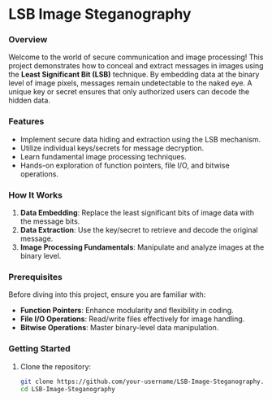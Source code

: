# LSB Image Steganography

### **Overview**
Welcome to the world of secure communication and image processing! This project demonstrates how to conceal and extract messages in images using the **Least Significant Bit (LSB)** technique. By embedding data at the binary level of image pixels, messages remain undetectable to the naked eye. A unique key or secret ensures that only authorized users can decode the hidden data.

### **Features**
- Implement secure data hiding and extraction using the LSB mechanism.
- Utilize individual keys/secrets for message decryption.
- Learn fundamental image processing techniques.
- Hands-on exploration of function pointers, file I/O, and bitwise operations.

### **How It Works**
1. **Data Embedding**: Replace the least significant bits of image data with the message bits.
2. **Data Extraction**: Use the key/secret to retrieve and decode the original message.
3. **Image Processing Fundamentals**: Manipulate and analyze images at the binary level.

### **Prerequisites**
Before diving into this project, ensure you are familiar with:
- **Function Pointers**: Enhance modularity and flexibility in coding.
- **File I/O Operations**: Read/write files effectively for image handling.
- **Bitwise Operations**: Master binary-level data manipulation.

### **Getting Started**
1. Clone the repository:  
   ```bash
   git clone https://github.com/your-username/LSB-Image-Steganography.git
   cd LSB-Image-Steganography
